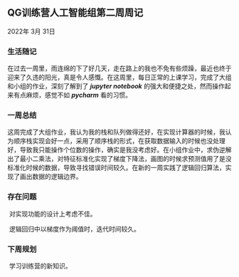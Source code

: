 ## QG训练营人工智能组第二周周记

2022年    3月    31日

### 生活随记

​		在过去一周里，雨连绵的下了好几天，走在路上的我也不免有些烦躁，最近也终于迎来了久违的阳光，真是令人感慨。在这周里，每日正常的上课学习，完成了大组和小组的作业，深刻了解到了 ***jupyter notebook*** 的强大和便捷之处，然而操作起来有点麻烦，感觉不如 ***pycharm*** 看的习惯。

### 一周总结

​		这周完成了大组作业，我认为我的栈和队列做得还好，在实现计算器的时候，我认为顺序栈实现会好一点，采用了顺序栈的形式，在获取数据输入的时候也没处理好，导致我只能操作个位数的操作，确实是我没考虑好。在小组作业中，求伪逆解出了最小二乘法，对特征标准化实现了梯度下降法，画图的时候求预测值用了是没标准化时候的数据，导致寻找错误时间较久。在新的一周实践了逻辑回归算法，实现了画出数据的逻辑边界。

### 存在问题

​		对实现功能的设计上考虑不佳。

​		逻辑回归中以梯度作为阈值时，迭代时间较久。

### 下周规划

​		学习训练营的新知识。
